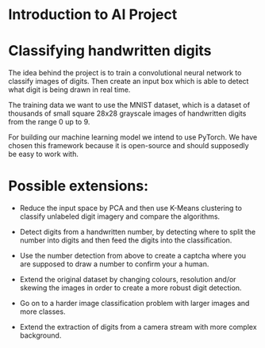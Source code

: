 # Introduction to AI Project

# Classifying handwritten digits 

The idea behind the project is to train a convolutional neural network to classify images of digits. Then create an input box which is able to detect what digit is being drawn in real time.

The training data we want to use the MNIST dataset, which is a dataset of thousands of small square 28x28 grayscale images of handwritten digits from the range 0 up to 9. 

For building our machine learning model we intend to use PyTorch. We have chosen this framework because it is open-source and should supposedly be easy to work with.


# Possible extensions:

- Reduce the input space by PCA and then use K-Means clustering to classify unlabeled digit imagery and compare the algorithms.

- Detect digits from a handwritten number, by detecting where to split the number into digits and then feed the digits into the classification.

- Use the number detection from above to create a captcha where you are supposed to draw a number to confirm your a human.

- Extend the original dataset by changing colours, resolution and/or skewing the images in order to create a more robust digit detection.

- Go on to a harder image classification problem with larger images and more classes.

- Extend the extraction of digits from a camera stream with more complex background.

